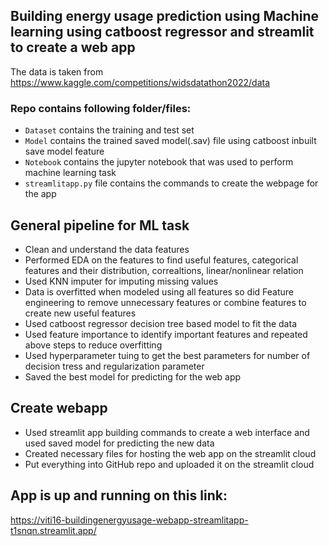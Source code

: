 ## Building energy usage prediction using Machine learning using catboost regressor and streamlit to create a web app 

The data is taken from https://www.kaggle.com/competitions/widsdatathon2022/data

### Repo contains following folder/files:
* `Dataset` contains the training and test set
* `Model` contains the trained saved model(.sav) file using catboost inbuilt save model feature
* `Notebook` contains the jupyter notebook that was used to perform machine learning task
* `streamlitapp.py` file contains the commands to create the webpage for the app

## General pipeline for ML task
* Clean and understand the data features
* Performed EDA on the features to find useful features, categorical features and their distribution, correaltions, linear/nonlinear relation
* Used KNN imputer for imputing missing values
* Data is overfitted when modeled using all features so did Feature engineering to remove unnecessary features or combine features to create new useful features
* Used catboost regressor decision tree based model to fit the data
* Used feature importance to identify important features and repeated above steps to reduce overfitting
* Used hyperparameter tuing to get the best parameters for number of decision tress and regularization parameter
* Saved the best model for predicting for the web app

## Create webapp
* Used streamlit app building commands to create a web interface and used saved model for predicting the new data
* Created necessary files for hosting the web app on the streamlit cloud
* Put everything into GitHub repo and uploaded it on the streamlit cloud
 
 ## App is up and running on this link: 
 https://viti16-buildingenergyusage-webapp-streamlitapp-t1snqn.streamlit.app/
